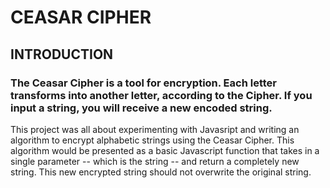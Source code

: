 # CEASAR CIPHER

## INTRODUCTION
### The Ceasar Cipher is a tool for encryption. Each letter transforms into another letter, according to the Cipher. If you input a string, you will receive a new encoded string.

This project was all about experimenting with Javasript and writing an algorithm to encrypt alphabetic strings using the Ceasar Cipher. This algorithm would be presented as a basic Javascript function that takes in a single parameter -- which is the string -- and return a completely new string. This new encrypted string should not overwrite the original string.
